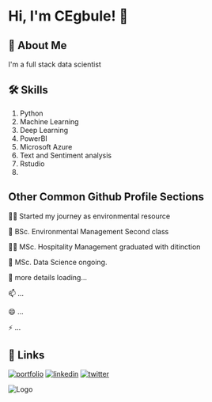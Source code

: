 
# Hi, I'm CEgbule! 👋


## 🚀 About Me
I'm a full stack data scientist


## 🛠 Skills
1. Python
2. Machine Learning
3. Deep Learning
4. PowerBI
5. Microsoft Azure
6. Text and Sentiment analysis
7. Rstudio
8. 




## Other Common Github Profile Sections
👩‍💻 Started my journey as environmental resource

🧠 BSc. Environmental Management Second class 

👯‍♀️ MSc. Hospitality Management graduated with ditinction 

🤔 MSc. Data Science ongoing.

💬 more details loading...

📫 ...

😄 ...

⚡️ ...


## 🔗 Links
[![portfolio](https://img.shields.io/badge/my_portfolio-000?style=for-the-badge&logo=ko-fi&logoColor=white)](https://katherineoelsner.com/)
[![linkedin](https://img.shields.io/badge/linkedin-0A66C2?style=for-the-badge&logo=linkedin&logoColor=white)](https://www.linkedin.com/)
[![twitter](https://img.shields.io/badge/twitter-1DA1F2?style=for-the-badge&logo=twitter&logoColor=white)](https://twitter.com/)


![Logo](https://dev-to-uploads.s3.amazonaws.com/uploads/articles/th5xamgrr6se0x5ro4g6.png)

